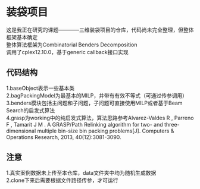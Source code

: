 # 装袋项目
这是我正在研究的课题————三维装袋项目的仓库，代码尚未完全整理，但整体框架基本确定  
整体算法框架为Combinatorial Benders Decomposition  
调用了cplex12.10.0，基于generic callback接口实现  
## 代码结构
1.baseObject表示一些基本类  
2.bagPackingModel为最基本的MILP，并带有有效不等式（可通过传参调用）  
3.benders模块包括主问题和子问题，子问题可直接使用MILP或者基于Beam Search的启发式算法  
4.grasp为working中的纯启发式算法，算法思路参考Alvarez-Valdes R , Parreno F , Tamarit J M . A GRASP/Path Relinking algorithm for two- and three-dimensional multiple bin-size bin packing problems[J]. Computers & Operations Research, 2013, 40(12):3081-3090.  
## 注意
1.真实案例数据未上传至本仓库，data文件夹中均为随机生成数据  
2.clone下来后需要根据文件路径传参，才可运行
